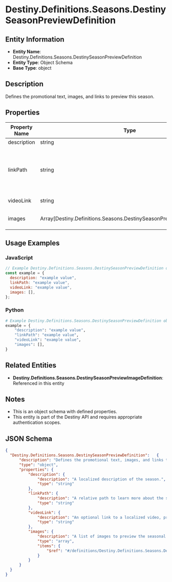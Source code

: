 # Destiny.Definitions.Seasons.DestinySeasonPreviewDefinition

## Entity Information
- **Entity Name**: Destiny.Definitions.Seasons.DestinySeasonPreviewDefinition
- **Entity Type**: Object Schema
- **Base Type**: object

## Description
Defines the promotional text, images, and links to preview this season.

## Properties

| Property Name | Type | Description | Required |
|---------------|------|-------------|----------|
| description | string | A localized description of the season. | No |
| linkPath | string | A relative path to learn more about the season. Web browsers should be automatically redirected to the user's Bungie.net locale. For example: "/SeasonOfTheChosen" will redirect to "/7/en/Seasons/SeasonOfTheChosen" for English users. | No |
| videoLink | string | An optional link to a localized video, probably YouTube. | No |
| images | Array[Destiny.Definitions.Seasons.DestinySeasonPreviewImageDefinition] | A list of images to preview the seasonal content. Should have at least three to show. | No |

## Usage Examples

### JavaScript
```javascript
// Example Destiny.Definitions.Seasons.DestinySeasonPreviewDefinition object
const example = {
  description: "example value",
  linkPath: "example value",
  videoLink: "example value",
  images: [],
};
```

### Python
```python
# Example Destiny.Definitions.Seasons.DestinySeasonPreviewDefinition object
example = {
    "description": "example value",
    "linkPath": "example value",
    "videoLink": "example value",
    "images": [],
}
```

## Related Entities
- **Destiny.Definitions.Seasons.DestinySeasonPreviewImageDefinition**: Referenced in this entity

## Notes
- This is an object schema with defined properties.
- This entity is part of the Destiny API and requires appropriate authentication scopes.

## JSON Schema
```json
{
  "Destiny.Definitions.Seasons.DestinySeasonPreviewDefinition":   {
      "description": "Defines the promotional text, images, and links to preview this season.",
      "type": "object",
      "properties": {
          "description": {
              "description": "A localized description of the season.",
              "type": "string"
          },
          "linkPath": {
              "description": "A relative path to learn more about the season. Web browsers should be automatically redirected to the user's Bungie.net locale. For example: \"/SeasonOfTheChosen\" will redirect to \"/7/en/Seasons/SeasonOfTheChosen\" for English users.",
              "type": "string"
          },
          "videoLink": {
              "description": "An optional link to a localized video, probably YouTube.",
              "type": "string"
          },
          "images": {
              "description": "A list of images to preview the seasonal content. Should have at least three to show.",
              "type": "array",
              "items": {
                  "$ref": "#/definitions/Destiny.Definitions.Seasons.DestinySeasonPreviewImageDefinition"
              }
          }
      }
  }
}
```
